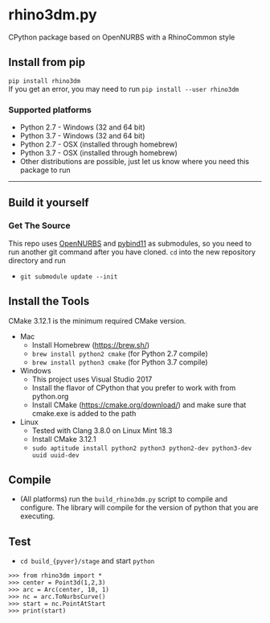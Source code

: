 # rhino3dm.py
CPython package based on OpenNURBS with a RhinoCommon style

## Install from pip
`pip install rhino3dm`  
If you get an error, you may need to run `pip install --user rhino3dm`

### Supported platforms
* Python 2.7 - Windows (32 and 64 bit)
* Python 3.7 - Windows (32 and 64 bit)
* Python 2.7 - OSX (installed through homebrew)
* Python 3.7 - OSX (installed through homebrew)
* Other distributions are possible, just let us know where you need this package to run

---

## Build it yourself

### Get The Source

This repo uses [OpenNURBS](https://github.com/mcneel/opennurbs) and [pybind11](https://github.com/pybind/pybind11) as submodules, so you need to run another git command after you have cloned. `cd` into the new repository directory and run
  * `git submodule update --init`

## Install the Tools

CMake 3.12.1 is the minimum required CMake version.

* Mac
  * Install Homebrew (https://brew.sh/)
  * `brew install python2 cmake` (for Python 2.7 compile)
  * `brew install python3 cmake` (for Python 3.7 compile)
* Windows
  * This project uses Visual Studio 2017
  * Install the flavor of CPython that you prefer to work with from python.org
  * Install CMake (https://cmake.org/download/) and make sure that cmake.exe is added to the path
* Linux
  * Tested with Clang 3.8.0 on Linux Mint 18.3
  * Install CMake 3.12.1
  * `sudo aptitude install python2 python3 python2-dev python3-dev uuid uuid-dev`

## Compile

* (All platforms) run the `build_rhino3dm.py` script to compile and configure. The library will compile for the version of python that you are executing.

## Test

* `cd build_{pyver}/stage` and start `python`
```
>>> from rhino3dm import *
>>> center = Point3d(1,2,3)
>>> arc = Arc(center, 10, 1)
>>> nc = arc.ToNurbsCurve()
>>> start = nc.PointAtStart
>>> print(start)
```
